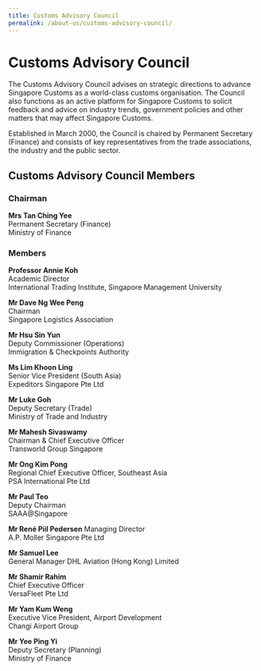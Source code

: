 ```yaml
---
title: Customs Advisory Council
permalink: /about-us/customs-advisory-council/
---
```


# Customs Advisory Council

The Customs Advisory Council advises on strategic directions to advance Singapore Customs as a world-class customs organisation. The Council also functions as an active platform for Singapore Customs to solicit feedback and advice on industry trends, government policies and other matters that may affect Singapore Customs.

Established in March 2000, the Council is chaired by Permanent Secretary (Finance) and consists of key representatives from the trade associations, the industry and the public sector.

## Customs Advisory Council Members

### Chairman

**Mrs Tan Ching Yee**  
Permanent Secretary (Finance)  
Ministry of Finance

### Members

**Professor Annie Koh**<br>
Academic Director<br>
International Trading Institute, Singapore Management University<br> 

**Mr Dave Ng Wee Peng**  
Chairman  
Singapore Logistics Association

**Mr Hsu Sin Yun**  
Deputy Commissioner (Operations)  
Immigration & Checkpoints Authority

**Ms Lim Khoon Ling**  
Senior Vice President (South Asia)  
Expeditors Singapore Pte Ltd

**Mr Luke Goh**  
Deputy Secretary (Trade)  
Ministry of Trade and Industry

**Mr Mahesh Sivaswamy**<br>
Chairman & Chief Executive Officer<br>
Transworld Group Singapore<br>

**Mr Ong Kim Pong**  
Regional Chief Executive Officer, Southeast Asia  
PSA International Pte Ltd

**Mr Paul Teo**  
Deputy Chairman  
SAAA@Singapore

**Mr René  Piil Pedersen**
Managing Director<br>
A.P. Moller Singapore Pte Ltd<br>

**Mr Samuel Lee**  
General Manager
DHL Aviation (Hong Kong) Limited

**Mr Shamir Rahim**  
Chief Executive Officer  
VersaFleet Pte Ltd

**Mr Yam Kum Weng**  
Executive Vice President, Airport Development  
Changi Airport Group

**Mr Yee Ping Yi**  
Deputy Secretary (Planning)  
Ministry of Finance
